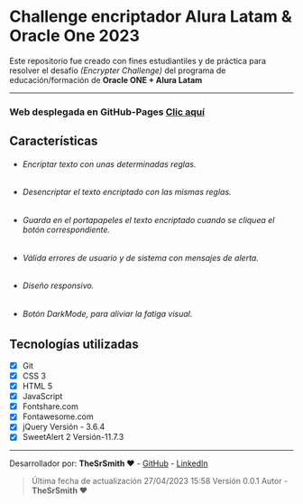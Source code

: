 # Challenge encriptador Alura Latam & Oracle One 2023

Este repositorio fue creado con fines estudiantiles y de práctica para resolver el desafío _(Encrypter Challenge)_ del programa de educación/formación de **Oracle ONE + Alura Latam**

---

### Web desplegada en GitHub-Pages [Clic aquí](https://sayerpro.github.io/Encryptor-Challenge-Alura/Index.html "Clic aquí")

## Características

- ###### Encriptar texto con unas determinadas reglas.
- ###### Desencriptar el texto encriptado con las mismas reglas.
- ###### Guarda en el portapapeles el texto encriptado cuando se cliquea el botón correspondiente.
- ###### Válida errores de usuario y de sistema con mensajes de alerta.
- ###### Diseño responsivo.
- ###### Botón DarkMode, para aliviar la fatiga visual.

## Tecnologías utilizadas

- [x] Git
- [x] CSS 3
- [x] HTML 5
- [x] JavaScript
- [x] Fontshare.com
- [x] Fontawesome.com
- [x] jQuery Versión - 3.6.4
- [x] SweetAlert 2 Versión-11.7.3

---

Desarrollador por: **TheSrSmith ♥** - [GitHub](https://github.com/sayerpro/ "GitHub") - [LinkedIn](https://www.linkedin.com/in/thesrsmith/ "LinkedIn")

> Última fecha de actualización 27/04/2023 15:58 Versión 0.0.1 Autor - **TheSrSmith ♥**
